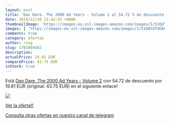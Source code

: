 ```yaml
---
layout: post
title: 'Dan Dare. The 2000 Ad Years - Volume 2 al 54.72 % de descuento'
date: 2019/12/28 13:42:33 +0000
thumbnailImage: 'https://images-eu.ssl-images-amazon.com/images/I/51QdYdTdG6L._SL200_.jpg'
images: [ 'https://images-eu.ssl-images-amazon.com/images/I/51QdYdTdG6L._SL200_.jpg' ]
comments: true
category: ofertas
author: ring
slug: 1781084602
description:
actualPrice: 19.81 EUR
comparePrice: 43.75 EUR
inStock: true
---
```


Está [Dan Dare. The 2000 Ad Years - Volume 2](https://www.amazon.com/dp/1781084602/?tag=redken08-20) con 54.72 de descuento por 19.81 EUR (original: 43.75 EUR) en el siguiente enlace!

[![](https://images-eu.ssl-images-amazon.com/images/I/51QdYdTdG6L._SL200_.jpg)](https://www.amazon.com/dp/1781084602/?tag=redken08-20)

[Ver la oferta!!](https://www.amazon.com/dp/1781084602/?tag=redken08-20)

[Consulta otras ofertas en nuestro canal de telegram](https://t.me/s/ofertas25)
